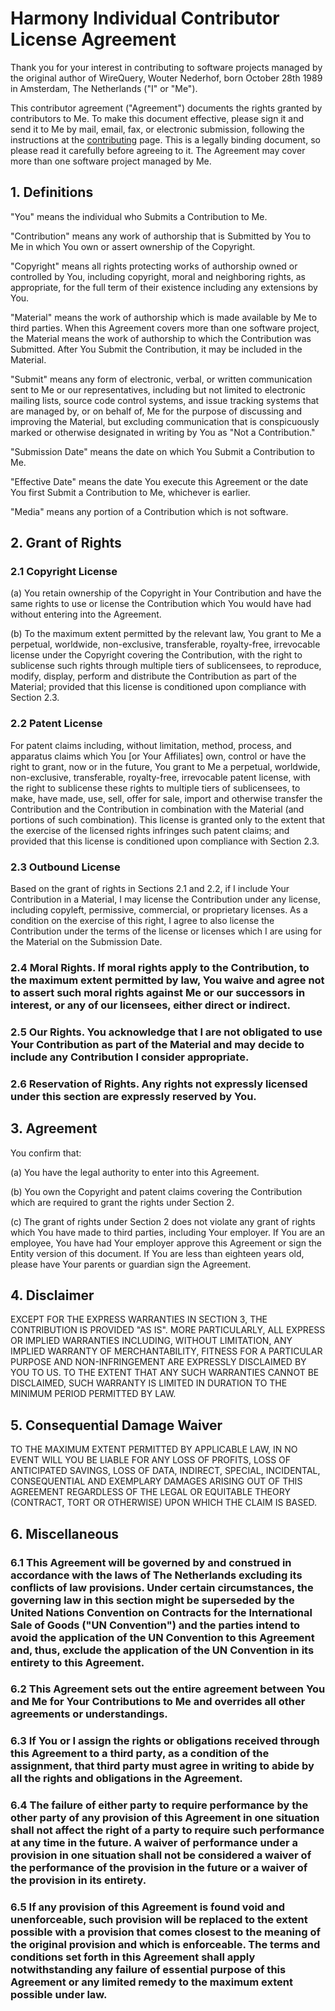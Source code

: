 # Harmony Individual Contributor License Agreement

Thank you for your interest in contributing to software projects managed by the original author of WireQuery, Wouter Nederhof, born October 28th 1989 in Amsterdam, The Netherlands ("I" or "Me").

This contributor agreement ("Agreement") documents the rights granted by contributors to Me. To make this document effective, please sign it and send it to Me by mail, email, fax, or electronic submission, following the instructions at the [contributing](contributing.md) page. This is a legally binding document, so please read it carefully before agreeing to it. The Agreement may cover more than one software project managed by Me.

## 1. Definitions

"You" means the individual who Submits a Contribution to Me.

"Contribution" means any work of authorship that is Submitted by You to Me in which You own or assert ownership of the Copyright.

"Copyright" means all rights protecting works of authorship owned or controlled by You, including copyright, moral and neighboring rights, as appropriate, for the full term of their existence including any extensions by You.

"Material" means the work of authorship which is made available by Me to third parties. When this Agreement covers more than one software project, the Material means the work of authorship to which the Contribution was Submitted. After You Submit the Contribution, it may be included in the Material.

"Submit"  means any form of electronic, verbal, or written communication sent to Me or our representatives, including but not limited to electronic mailing lists, source code control systems, and issue tracking systems that are managed by, or on behalf of, Me for the purpose of discussing and improving the Material, but excluding communication that is conspicuously marked or otherwise designated in writing by You as "Not a Contribution."

"Submission Date" means the date on which You Submit a Contribution to Me.

"Effective Date" means the date You execute this Agreement or the date You first Submit a Contribution to Me, whichever is earlier.

"Media" means any portion of a Contribution which is not software.

## 2. Grant of Rights

### 2.1 Copyright License

(a) You retain ownership of the Copyright in Your Contribution and have the same rights to use or license the Contribution which You would have had without entering into the Agreement.

(b) To the maximum extent permitted by the relevant law, You grant to Me a perpetual, worldwide, non-exclusive, transferable, royalty-free, irrevocable license under the Copyright covering the Contribution, with the right to sublicense such rights through multiple tiers of sublicensees, to reproduce, modify, display, perform and distribute the Contribution as part of the Material; provided that this license is conditioned upon compliance with Section 2.3.

### 2.2 Patent License

For patent claims including, without limitation, method, process, and apparatus claims which You [or Your Affiliates] own, control or have the right to grant, now or in the future, You grant to Me a perpetual, worldwide, non-exclusive, transferable, royalty-free, irrevocable patent license, with the right to sublicense these rights to multiple tiers of sublicensees, to make, have made, use, sell, offer for sale, import and otherwise transfer the Contribution and the Contribution in combination with the Material (and portions of such combination). This license is granted only to the extent that the exercise of the licensed rights infringes such patent claims; and provided that this license is conditioned upon compliance with Section 2.3.

### 2.3 Outbound License

Based on the grant of rights in Sections 2.1 and 2.2, if I include Your Contribution in a Material, I may license the Contribution under any license, including copyleft, permissive, commercial, or proprietary licenses. As a condition on the exercise of this right, I agree to also license the Contribution under the terms of the license or licenses which I are using for the Material on the Submission Date.

### 2.4 Moral Rights. If moral rights apply to the Contribution, to the maximum extent permitted by law, You waive and agree not to assert such moral rights against Me or our successors in interest, or any of our licensees, either direct or indirect.

### 2.5 Our Rights. You acknowledge that I are not obligated to use Your Contribution as part of the Material and may decide to include any Contribution I consider appropriate.

### 2.6 Reservation of Rights. Any rights not expressly licensed under this section are expressly reserved by You.

## 3. Agreement

You confirm that:

(a) You have the legal authority to enter into this Agreement.

(b) You own the Copyright and patent claims covering the Contribution which are required to grant the rights under Section 2.  

(c) The grant of rights under Section 2 does not violate any grant of rights which You have made to third parties, including Your employer.  If You are an employee, You have had Your employer approve this Agreement or sign the Entity version of this document.  If You are less than eighteen years old, please have Your parents or guardian sign the Agreement.

## 4. Disclaimer

EXCEPT FOR THE EXPRESS WARRANTIES IN SECTION 3, THE CONTRIBUTION IS PROVIDED "AS IS". MORE PARTICULARLY, ALL EXPRESS OR IMPLIED WARRANTIES INCLUDING, WITHOUT LIMITATION, ANY IMPLIED WARRANTY OF MERCHANTABILITY, FITNESS FOR A PARTICULAR PURPOSE AND NON-INFRINGEMENT ARE EXPRESSLY DISCLAIMED BY YOU TO US. TO THE EXTENT THAT ANY SUCH WARRANTIES CANNOT BE DISCLAIMED, SUCH WARRANTY IS LIMITED IN DURATION TO THE MINIMUM PERIOD PERMITTED BY LAW.

## 5. Consequential Damage Waiver

TO THE MAXIMUM EXTENT PERMITTED BY APPLICABLE LAW, IN NO EVENT WILL YOU BE LIABLE FOR ANY LOSS OF PROFITS, LOSS OF ANTICIPATED SAVINGS, LOSS OF DATA, INDIRECT, SPECIAL, INCIDENTAL, CONSEQUENTIAL AND EXEMPLARY DAMAGES ARISING OUT OF THIS AGREEMENT REGARDLESS OF THE LEGAL OR EQUITABLE THEORY (CONTRACT, TORT OR OTHERWISE) UPON WHICH THE CLAIM IS BASED.

## 6. Miscellaneous

### 6.1 This Agreement will be governed by and construed in accordance with the laws of The Netherlands excluding its conflicts of law provisions. Under certain circumstances, the governing law in this section might be superseded by the United Nations Convention on Contracts for the International Sale of Goods ("UN Convention") and the parties intend to avoid the application of the UN Convention to this Agreement and, thus, exclude the application of the UN Convention in its entirety to this Agreement.

### 6.2 This Agreement sets out the entire agreement between You and Me for Your Contributions to Me and overrides all other agreements or understandings.

### 6.3  If You or I assign the rights or obligations received through this Agreement to a third party, as a condition of the assignment, that third party must agree in writing to abide by all the rights and obligations in the Agreement.

### 6.4 The failure of either party to require performance by the other party of any provision of this Agreement in one situation shall not affect the right of a party to require such performance at any time in the future. A waiver of performance under a provision in one situation shall not be considered a waiver of the performance of the provision in the future or a waiver of the provision in its entirety.

### 6.5 If any provision of this Agreement is found void and unenforceable, such provision will be replaced to the extent possible with a provision that comes closest to the meaning of the original provision and which is enforceable.  The terms and conditions set forth in this Agreement shall apply notwithstanding any failure of essential purpose of this Agreement or any limited remedy to the maximum extent possible under law.
